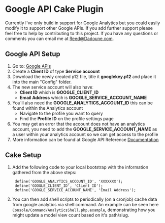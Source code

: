# Google API Cake Plugin #

Currently I've only build in support for Google Analytics but you could easily modify it to support other Google APIs. If you add further support please feel free to help by contributing to this project. If you have any questions or comments you can email me at <Reed@Dadoune.com>.

## Google API Setup ##
1. Go to: [Google APIs](https://code.google.com/apis/console/?api=analytics "Google APIs")
2. Create a **Client ID** of type **Service account**
3. Download the newly created p12 file, title it **googlekey.p12** and place it into the main
	"Config" folder.
4. The new service account will also have:
	* **Client ID** which is **GOOGLE_CLIENT_ID**
	* **Email Address** which is **GOOGLE_SERVICE_ACCOUNT_NAME**
5. You'll also need the **GOOGLE_ANALYTICS_ACCOUNT_ID** this can be found within the Analytics account
	* Navigate to the profile you want to query
	* Find the **Profile ID** on the profile settings page
6. You may get an error that the account does not have an analytics account, you need to add
	the **GOOGLE_SERVICE_ACCOUNT_NAME** as a user within your analytics account so we can get access to
	the profile
7. More information can be found at Google API Reference [Documentation](https://developers.google.com/analytics/devguides/reporting/core/v3/reference "Google API Reference")
	

## Cake Setup ##

1. Add the following code to your local bootstrap with the information gathered from the above steps:

		define('GOOGLE_ANALYTICS_ACCOUNT_ID', 'XXXXXXX');
		define('GOOGLE_CLIENT_ID', 'Client ID');
		define('GOOGLE_SERVICE_ACCOUNT_NAME', 'Email Address');
		
2. You can then add shell scripts to periodically (on a cronjob) cache data from google analytics via shell command.  An example can be seen here `Console/Command/AnalyticsShell.php.example`, demonstrating how you might update a model view count based on it's path/slug.
